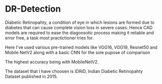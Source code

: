 # DR-Detection

Diabetic Retinopahty, a condition of eye in which lesions are formed due to diabetes that can cause complete vision loss in severe cases. Hence CAD models are required to ease the diagonsotic process making it reliable and error free, a task most practictioner tries for.

Here I've used various pre-trained models like VGG16, VGG19, Resnet50 and Mobile NetV2 along with a basic CNN for the sole pupose of comparison

The highest accuracy being with MobileNetV2. 

The dataset that I have choosen is IDRiD, Indian Diabetic Retinopahty Dataset published in 2015. 
